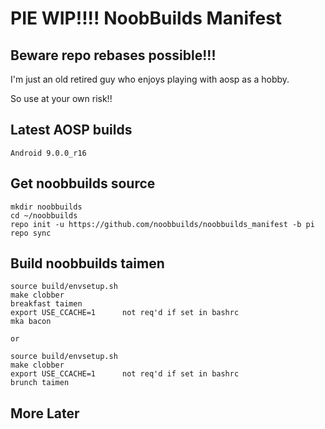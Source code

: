 # PIE WIP!!!!  NoobBuilds Manifest
## Beware repo rebases possible!!!

I'm just an old retired guy who enjoys playing with aosp as a hobby.

So use at your own risk!!

## Latest AOSP builds

```
Android 9.0.0_r16
```

## Get noobbuilds source

```
mkdir noobbuilds
cd ~/noobbuilds
repo init -u https://github.com/noobbuilds/noobbuilds_manifest -b pi
repo sync
```
## Build noobbuilds taimen

```
source build/envsetup.sh
make clobber
breakfast taimen
export USE_CCACHE=1      not req'd if set in bashrc
mka bacon

or

source build/envsetup.sh
make clobber
export USE_CCACHE=1      not req'd if set in bashrc
brunch taimen
```



## More Later
